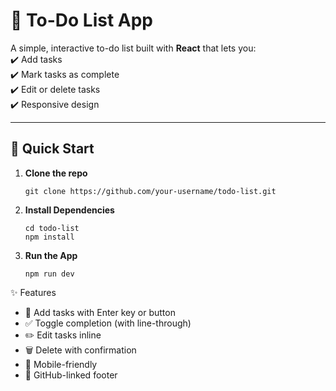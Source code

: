 # 📝 To-Do List App  

A simple, interactive to-do list built with **React** that lets you:  
✔️ Add tasks  
✔️ Mark tasks as complete  
✔️ Edit or delete tasks  
✔️ Responsive design  

---

## 🚀 **Quick Start**  

1. **Clone the repo**  
   ```Bash:
   git clone https://github.com/your-username/todo-list.git

2. **Install Dependencies**
   ```Bash:
   cd todo-list
   npm install

3. **Run the App**
   ```Bash:
   npm run dev

✨ Features
- 📌 Add tasks with Enter key or button
- ✅ Toggle completion (with line-through)
- ✏️ Edit tasks inline
- 🗑️ Delete with confirmation
- 📱 Mobile-friendly
- 🔗 GitHub-linked footer